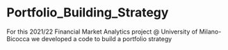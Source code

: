 # Portfolio_Building_Strategy
For this 2021/22 Financial Market Analytics project @ University of Milano-Bicocca we developed a code to build a portfolio strategy
